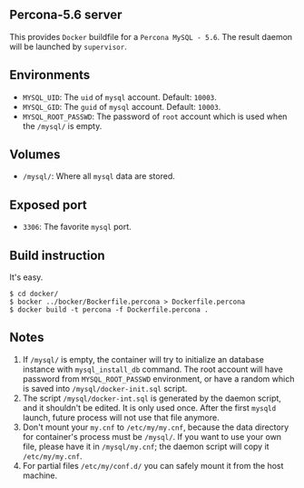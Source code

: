 ## Percona-5.6 server

This provides `Docker` buildfile for a `Percona MySQL - 5.6`.
The result daemon will be launched by `supervisor`.

## Environments

* `MYSQL_UID`: The `uid` of `mysql` account. Default: `10003`.
* `MYSQL_GID`: The `guid` of `mysql` account. Default: `10003`.
* `MYSQL_ROOT_PASSWD`: The password of `root` account which is used
    when the `/mysql/` is empty.

## Volumes

* `/mysql/`: Where all `mysql` data are stored.

## Exposed port

* `3306`: The favorite `mysql` port.

## Build instruction

It's easy.

    $ cd docker/
    $ bocker ../bocker/Bockerfile.percona > Dockerfile.percona
    $ docker build -t percona -f Dockerfile.percona .

## Notes

1. If `/mysql/` is empty, the container will try to initialize
   an database instance with `mysql_install_db` command.
   The root account will have password from `MYSQL_ROOT_PASSWD`
   environment, or have a random which is saved into
   `/mysql/docker-init.sql` script.
2. The script `/mysql/docker-int.sql` is generated by the daemon
   script, and it shouldn't be edited. It is only used once.
   After the first `mysqld` launch, future process will not use
   that file anymore.
3. Don't mount your `my.cnf` to `/etc/my/my.cnf`, because the
   data directory for container's process must be `/mysql/`.
   If you want to use your own file, please have it in `/mysql/my.cnf`;
   the daemon script will copy it `/etc/my/my.cnf`.
4. For partial files `/etc/my/conf.d/` you can safely mount it
   from the host machine.
